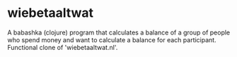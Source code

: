 # wiebetaaltwat

A babashka (clojure) program that calculates a balance of a group of people who spend money and want to calculate a balance for each participant.
Functional clone of 'wiebetaaltwat.nl'.
